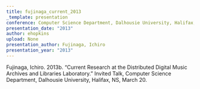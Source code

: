 ```yaml
---
title: fujinaga_current_2013
_template: presentation
conference: Computer Science Department, Dalhousie University, Halifax, NS
presentation_date: "2013"
author: ehopkins
upload: None
presentation_author: Fujinaga, Ichiro
presentation_year: "2013"
---
```

Fujinaga, Ichiro. 2013b. “Current Research at the Distributed Digital Music Archives and Libraries Laboratory.” Invited Talk, Computer Science Department, Dalhousie University, Halifax, NS, March 20.